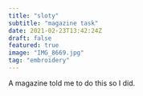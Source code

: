 ```yaml
---
title: "sloty"
subtitle: "magazine task"
date: 2021-02-23T13:42:24Z
draft: false
featured: true
image: "IMG_8669.jpg"
tag: "embroidery"
---
```


A magazine told me to do this so I did.